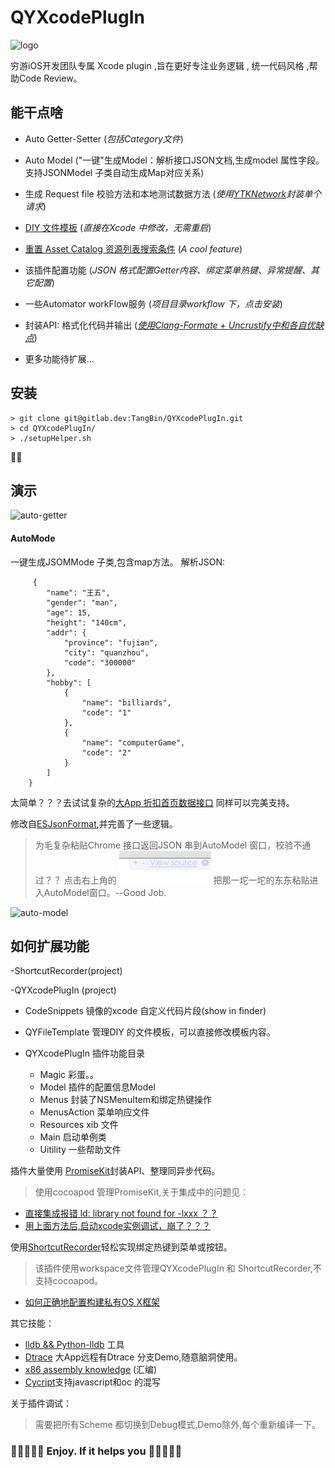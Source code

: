 # QYXcodePlugIn

![logo](http://gitlab.dev/TangBin/QYXcodePlugIn/raw/master/logo.png)

穷游iOS开发团队专属 Xcode plugin ,旨在更好专注业务逻辑 , 统一代码风格 ,帮助Code Review。

## 能干点啥
* Auto Getter-Setter   (*包括Category文件*)
* Auto Model ("一键"生成Model：解析接口JSON文档,生成model 属性字段。支持JSONModel 子类自动生成Map对应关系)
* 生成 Request file 校验方法和本地测试数据方法  (*使用[YTKNetwork](https://github.com/yuantiku/YTKNetwork)封装单个请求*)

* [DIY 文件模板](./fileTemplte/creatFileTemplte.md)  (*直接在Xcode 中修改，无需重启*)

* [重置 Asset Catalog 资源列表搜索条件](./clearCalagoy/modifiedXcode.md) (*A cool feature*)

* 该插件配置功能  (*JSON 格式配置Getter内容、绑定菜单热键、异常提醒、其它配置*)

* 一些Automator workFlow服务 (*项目目录workflow 下，点击安装*)

* 封装API: 格式化代码并输出   (*[使用Clang-Formate + Uncrustify中和各自优缺点](./cfVSUncrustify/clangFormatAnduncrustify.md)*)

* 更多功能待扩展...


## 安装

    > git clone git@gitlab.dev:TangBin/QYXcodePlugIn.git
	> cd QYXcodePlugIn/
	> ./setupHelper.sh
	
🍻🍻

## 演示
![auto-getter](http://gitlab.dev/TangBin/QYXcodePlugIn/raw/master/auto-getter.gif)

#### AutoMode
一键生成JSOMMode 子类,包含map方法。
解析JSON:
		
		 {
		    "name": "王五",
		    "gender": "man",
		    "age": 15,
		    "height": "140cm",
		    "addr": {
		        "province": "fujian",
		        "city": "quanzhou",
		        "code": "300000"
		    },
		    "hobby": [
		        {
		            "name": "billiards",
		            "code": "1"
		        },
		        {
		            "name": "computerGame",
		            "code": "2"
		        }
		    ]
		}
太简单？？？去试试复杂的[大App 折扣首页数据接口](https://github.com/qyer-inc/qyer_doc/wiki/QYER-API-DISCOUNT-ZK-DISCOUNT-INDEX)
同样可以完美支持。

修改自[ESJsonFormat](https://github.com/EnjoySR/ESJsonFormat-Xcode),并完善了一些逻辑。
> 为毛复杂粘贴Chrome 接口返回JSON 串到AutoModel 窗口，校验不通过？？
点击右上角的 ![autoModel_Chrome](./autoModel_Chrome.png) 把那一坨一坨的东东粘贴进入AutoModel窗口。--Good Job.
	
![auto-model](http://gitlab.dev/TangBin/QYXcodePlugIn/raw/master/auto-model.gif)
## 如何扩展功能

-ShortcutRecorder(project)
 
-QYXcodePlugIn (project)
 
 * CodeSnippets    镜像的xcode 自定义代码片段(show in finder)
 * QYFileTemplate  管理DIY 的文件模板，可以直接修改模板内容。
 * QYXcodePlugIn   插件功能目录
 
   * Magic 彩蛋。。
   * Model 插件的配置信息Model
   * Menus 封装了NSMenuItem和绑定热键操作
   * MenusAction 菜单响应文件
   * Resources xib 文件
   * Main 启动单例类
   * Uitility 一些帮助文件
 
 
 插件大量使用 [PromiseKit](./promiseKit.md)封装API、整理同异步代码。
 
 > 使用cocoapod 管理PromiseKit,关于集成中的问题见：
 - [直接集成报错 ld: library not found for -lxxx ？？](http://stackoverflow.com/questions/32540495/xcode-plugin-template-cocoapods)
 - [用上面方法后,启动xcode实例调试，崩了？？？](https://github.com/XVimProject/XVim/issues/628)
 
 使用[ShortcutRecorder](https://github.com/Kentzo/ShortcutRecorder)轻松实现绑定热键到菜单或按钮。
 
 > 该插件使用workspace文件管理QYXcodePlugIn 和 ShortcutRecorder,不支持cocoapod。
 - [如何正确地配置构建私有OS X框架](http://jaanus.com/how-to-correcty-configure-building-private-slash-embeddable-os-x-frameworks/)

 其它技能：
 
 - [lldb && Python-lldb](http://www.raywenderlich.com/?s=lldb) 工具
 - [Dtrace](https://www.objc.io/issues/19-debugging/dtrace/) 大App远程有Dtrace 分支Demo,随意脑洞使用。
 - [x86 assembly knowledge](https://www.mikeash.com/pyblog/friday-qa-2011-12-16-disassembling-the-assembly-part-1.html) (汇编)
 - [Cycript](http://www.cycript.org/)支持javascript和oc 的混写
 
 
 关于插件调试：
 > 需要把所有Scheme 都切换到Debug模式,Demo除外,每个重新编译一下。 
 
###  🍻🍻🍻🍻🍻  Enjoy. If it helps you  🎉🎉🎉🎉🎉